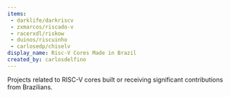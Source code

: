 ```yaml
---
items:
 - darklife/darkriscv
 - zxmarcos/riscado-v
 - racerxdl/riskow
 - duinos/riscuinho
 - carlosedp/chiselv
display_name: Risc-V Cores Made in Brazil
created_by: carlosdelfino 
---
```


Projects related to RISC-V cores built or receiving significant contributions from Brazilians.
